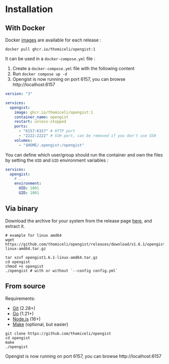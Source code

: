 # Installation

## With Docker

Docker [images](https://github.com/thomiceli/opengist/pkgs/container/opengist) are available for each release :

```shell
docker pull ghcr.io/thomiceli/opengist:1
```

It can be used in a `docker-compose.yml` file :

1. Create a `docker-compose.yml` file with the following content
2. Run `docker compose up -d`
3. Opengist is now running on port 6157, you can browse http://localhost:6157

```yml
version: "3"

services:
  opengist:
    image: ghcr.io/thomiceli/opengist:1
    container_name: opengist
    restart: unless-stopped
    ports:
      - "6157:6157" # HTTP port
      - "2222:2222" # SSH port, can be removed if you don't use SSH
    volumes:
      - "$HOME/.opengist:/opengist"
```

You can define which user/group should run the container and own the files by setting the `UID` and `GID` environment 
variables :

```yml
services:
  opengist:
    # ...
    environment:
      UID: 1001
      GID: 1001
```

## Via binary

Download the archive for your system from the release page [here](https://github.com/thomiceli/opengist/releases/latest), and extract it.

```shell
# example for linux amd64
wget https://github.com/thomiceli/opengist/releases/download/v1.6.1/opengist1.6.1-linux-amd64.tar.gz

tar xzvf opengist1.6.1-linux-amd64.tar.gz
cd opengist
chmod +x opengist
./opengist # with or without `--config config.yml`
```


## From source

Requirements: 
* [Git](https://git-scm.com/downloads) (2.28+)
* [Go](https://go.dev/doc/install) (1.21+)
* [Node.js](https://nodejs.org/en/download/) (16+)
* [Make](https://linux.die.net/man/1/make) (optional, but easier)

```shell
git clone https://github.com/thomiceli/opengist
cd opengist
make
./opengist
```

Opengist is now running on port 6157, you can browse http://localhost:6157
